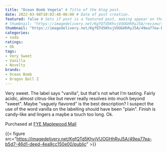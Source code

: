 ```yaml
---
title: "Ocean Bomb Vegeta" # Title of the blog post.
date: 2022-03-08T10:03:48-06:00 # Date of post creation.
featured: false # Sets if post is a featured post, making appear on the home page side bar.
# thumbnail: "https://imagedelivery.net/KgfQTd5KhvjVUOGHhRyJ5A/review/thumbs/ocean-bomb-vegeta.jpg" # Sets thumbnail image appearing inside card on homepage.
thumbnail: "https://imagedelivery.net/KgfQTd5KhvjVUOGHhRyJ5A/49ea77ea-b5d7-46d1-deed-4ea9cc150e00/thumb"
categories:
- soda
ratings:
- Ok
tags:
- Very Sweet
- Vanilla
- Novelty
brands:
- Ocean Bomb
- Dragon Ball Z
---
```


Very sweet. The label says "vanilla", but that's not what I'm tasting. Fairly acidic, almost citrus-like but never really resolves into much beyond "sweet". Maybe "vaguely flavored" is the best description? I suspect the use of the word vanilla on the labelling should have been "plain". Finish is candy-like and lingers a maybe a touch too long. Ok.

Purchased at [FYE Maplewood Mall](https://www.fye.com/)

{{< figure src="https://imagedelivery.net/KgfQTd5KhvjVUOGHhRyJ5A/49ea77ea-b5d7-46d1-deed-4ea9cc150e00/public" >}}
